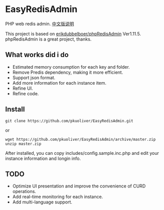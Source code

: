 # EasyRedisAdmin
PHP web redis admin. [中文版说明](./README-CN.md)

This project is based on [erikdubbelboer/phpRedisAdmin](https://github.com/ErikDubbelboer/phpRedisAdmin) Ver1.11.5. phpRedisAdmin is a great project, thanks.

## What works did i do
* Estimated memory consumption for each key and folder.
* Remove Predis dependency, making it more efficient.
* Support json format.
* Add more information for each instance item.
* Refine UI.
* Refine code.

## Install
~~~
git clone https://github.com/pkuoliver/EasyRedisAdmin.git
~~~
or
~~~
wget https://github.com/pkuoliver/EasyRedisAdmin/archive/master.zip
unzip master.zip
~~~
After installed, you can copy includes/config.sample.inc.php and edit your instance information and longin info.

## TODO
* Optimize UI presentation and improve the convenience of CURD operations.
* Add real-time monitoring for each instance.
* Add multi-language support.